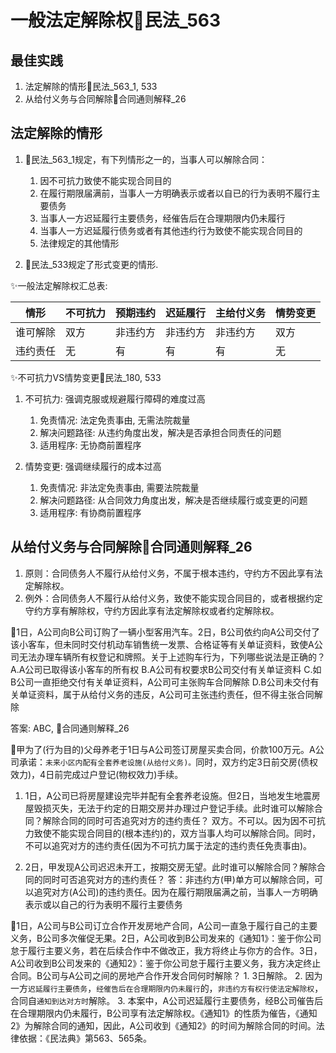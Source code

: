 # 一般法定解除权🚪民法_563

## 最佳实践


1. 法定解除的情形🚪民法_563_1, 533
2. 从给付义务与合同解除🚪合同通则解释_26


## 法定解除的情形
1. 🚪民法_563_1规定，有下列情形之一的，当事人可以解除合同：

    1. 因不可抗力致使不能实现合同目的
    2. 在履行期限届满前，当事人一方明确表示或者以自已的行为表明不履行主要债务
    3. 当事人一方迟延履行主要债务，经催告后在合理期限内仍未履行
    4. 当事人一方迟延履行债务或者有其他违约行为致使不能实现合同目的
    5. 法律规定的其他情形

2. 🚪民法_533规定了形式变更的情形.


✨一般法定解除权汇总表:

情形|不可抗力|预期违约|迟延履行|主给付义务|情势变更
--|--|--|--|--|--
谁可解除|双方|非违约方|非违约方|非违约方|双方
违约责任|无|有|有|有|无

✨不可抗力VS情势变更🚪民法_180, 533

1. 不可抗力: 强调克服或规避履行障碍的难度过高
    1. 免责情况: 法定免责事由, 无需法院裁量
    2. 解决问题路径: 从违约角度出发，解决是否承担合同责任的问题
    3. 适用程序: 无协商前置程序

2. 情势变更: 强调继续履行的成本过高
    1. 免责情况: 非法定免责事由, 需要法院裁量
    2. 解决问题路径: 从合同效力角度出发，解决是否继续履行或变更的问题
    3. 适用程序: 有协商前置程序

## 从给付义务与合同解除🚪合同通则解释_26

1. 原则：合同债务人不履行从给付义务，不属于根本违约，守约方不因此享有法定解除权。
2. 例外：合同债务人不履行从给付义务，致使不能实现合同目的，或者根据约定守约方享有解除权，守约方因此享有法定解除权或者约定解除权。

🍐1日，A公司向B公司订购了一辆小型客用汽车。2日，B公司依约向A公司交付了该小客车，但未同时交付机动车销售统一发票、合格证等有关单证资料，致使A公司无法办理车辆所有权登记和牌照。关于上述购车行为，下列哪些说法是正确的？
A.A公司已取得该小客车的所有权
B.A公司有权要求B公司交付有关单证资料
C.如B公司一直拒绝交付有关单证资料，A公司可主张购车合同解除
D.B公司未交付有关单证资料，属于从给付义务的违反，A公司可主张违约责任，但不得主张合同解除

答案: ABC, 🚪合同通则解释_26


🍐甲为了(行为目的)父母养老于1日与A公司签订房屋买卖合同，价款100万元。A公司承诺：`未来小区内配有全套养老设施(从给付义务)。`同时，双方约定3日前交房(债权效力)，4日前完成过户登记(物权效力)手续。

1. 1日，A公司已将房屋建设完毕并配有全套养老设施。但2日，当地发生地震房屋毁损灭失，无法于约定的日期交房并办理过户登记手续。此时谁可以解除合同？解除合同的同时可否追究对方的违约责任？
双方。不可以。因为因不可抗力致使不能实现合同目的(根本违约)的，双方当事人均可以解除合同。同时，不可以追究对方的违约责任(因为不可抗力属于法定的违约责任免责事由)。

1. 2日，甲发现A公司迟迟未开工，按期交房无望。此时谁可以解除合同？解除合同的同时可否追究对方的违约责任？
答：非违约方(甲)单方可以解除合同，可以追究对方(A公司)的违约责任。因为在履行期限届满之前，当事人一方明确表示或以自己的行为表明不履行主要债务


🍐1日，A公司与B公司订立合作开发房地产合同，A公司一直急于履行自己的主要义务，B公司多次催促无果。2日，A公司收到B公司发来的《通知1》：鉴于你公司怠于履行主要义务，若在后续合作中不做改正，我方将终止与你方的合作。3日，A公司收到B公司发来的《通知2》：鉴于你公司怠于履行主要义务，我方决定终止合同。B公司与A公司之间的房地产合作开发合同何时解除？
    1. 3日解除。
    2. 因为一方`迟延履行主要债务`，`经催告后在合理期限内仍未履行`的，`非违约方有权行使法定解除权`，合同自`通知到达对方时`解除。
    3. 本案中，A公司迟延履行主要债务，经B公司催告后在合理期限内仍未履行，B公司享有法定解除权。《通知1》的性质为催告，《通知2》为解除合同的通知，因此，A公司收到《通知2》的时间为解除合同的时间。法律依据：《民法典》第563、565条。